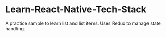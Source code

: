 # Learn-React-Native-Tech-Stack

A practice sample to learn list and list items. Uses Redux to manage state handling.
